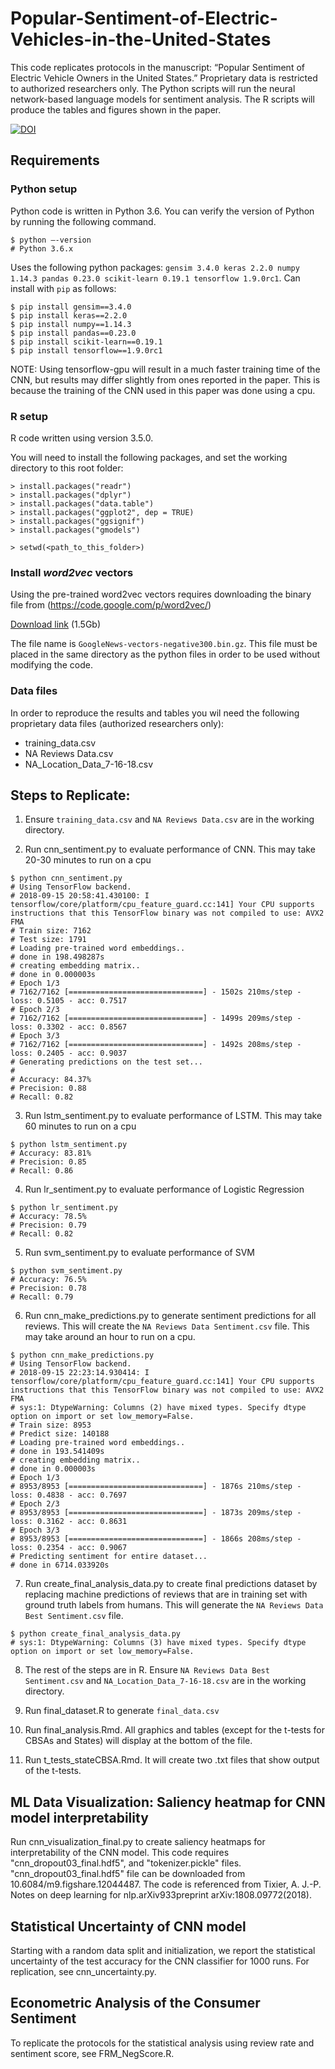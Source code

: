 # Popular-Sentiment-of-Electric-Vehicles-in-the-United-States
This code replicates protocols in the manuscript: “Popular Sentiment of Electric Vehicle Owners in the United States.” Proprietary data is restricted to authorized researchers only.
The Python scripts will run the neural network-based language models for sentiment analysis. The R scripts will produce the tables and figures shown in the paper.

[![DOI](https://zenodo.org/badge/149052541.svg)](https://zenodo.org/badge/latestdoi/149052541)

## Requirements

### Python setup
Python code is written in Python 3.6. You can verify the version of Python by running the following command.

```
$ python —-version
# Python 3.6.x
```

Uses the following python packages: `gensim 3.4.0 keras 2.2.0 numpy 1.14.3 pandas 0.23.0 scikit-learn 0.19.1 tensorflow 1.9.0rc1`. Can install with `pip` as follows:

```
$ pip install gensim==3.4.0
$ pip install keras==2.2.0
$ pip install numpy==1.14.3
$ pip install pandas==0.23.0
$ pip install scikit-learn==0.19.1
$ pip install tensorflow==1.9.0rc1
```

NOTE: Using tensorflow-gpu will result in a much faster training time of the CNN, but results may differ slightly from ones reported in the paper. This is because the training of the CNN used in this paper was done using a cpu.


### R setup
R code written using version 3.5.0.

You will need to install the following packages, and set the working directory to this root folder:

```
> install.packages("readr")
> install.packages("dplyr")
> install.packages("data.table")
> install.packages("ggplot2", dep = TRUE)
> install.packages("ggsignif")
> install.packages("gmodels")

> setwd(<path_to_this_folder>)
```

### Install *word2vec* vectors
Using the pre-trained word2vec vectors requires downloading the binary file from (https://code.google.com/p/word2vec/)

[Download link](https://drive.google.com/uc?id=0B7XkCwpI5KDYNlNUTTlSS21pQmM&export=download) (1.5Gb)

The file name is `GoogleNews-vectors-negative300.bin.gz`. This file must be placed in the same directory as the python files in order to be used without modifying the code.

### Data files
In order to reproduce the results and tables you wil need the following proprietary data files (authorized researchers only):

- training_data.csv
- NA Reviews Data.csv
- NA_Location_Data_7-16-18.csv


## Steps to Replicate: 

1. Ensure `training_data.csv` and `NA Reviews Data.csv` are in the working directory.

2. Run cnn_sentiment.py to evaluate performance of CNN. This may take 20-30 minutes to run on a cpu

```
$ python cnn_sentiment.py
# Using TensorFlow backend.
# 2018-09-15 20:58:41.430100: I tensorflow/core/platform/cpu_feature_guard.cc:141] Your CPU supports instructions that this TensorFlow binary was not compiled to use: AVX2 FMA
# Train size: 7162
# Test size: 1791
# Loading pre-trained word embeddings..
# done in 198.498287s
# creating embedding matrix..
# done in 0.000003s
# Epoch 1/3
# 7162/7162 [==============================] - 1502s 210ms/step - loss: 0.5105 - acc: 0.7517
# Epoch 2/3
# 7162/7162 [==============================] - 1499s 209ms/step - loss: 0.3302 - acc: 0.8567
# Epoch 3/3
# 7162/7162 [==============================] - 1492s 208ms/step - loss: 0.2405 - acc: 0.9037
# Generating predictions on the test set...
#
# Accuracy: 84.37%
# Precision: 0.88
# Recall: 0.82
```

3. Run lstm_sentiment.py to evaluate performance of LSTM. This may take 60 minutes to run on a cpu

```
$ python lstm_sentiment.py
# Accuracy: 83.81%
# Precision: 0.85
# Recall: 0.86
```


4. Run lr_sentiment.py to evaluate performance of Logistic Regression

```
$ python lr_sentiment.py
# Accuracy: 78.5%
# Precision: 0.79
# Recall: 0.82
```

5. Run svm_sentiment.py to evaluate performance of SVM

```
$ python svm_sentiment.py
# Accuracy: 76.5%
# Precision: 0.78
# Recall: 0.79
```


6. Run cnn_make_predictions.py to generate sentiment predictions for all reviews. This will create the `NA Reviews Data Sentiment.csv` file. This may take around an hour to run on a cpu.

```
$ python cnn_make_predictions.py
# Using TensorFlow backend.
# 2018-09-15 22:23:14.930414: I tensorflow/core/platform/cpu_feature_guard.cc:141] Your CPU supports instructions that this TensorFlow binary was not compiled to use: AVX2 FMA
# sys:1: DtypeWarning: Columns (2) have mixed types. Specify dtype option on import or set low_memory=False.
# Train size: 8953
# Predict size: 140188
# Loading pre-trained word embeddings..
# done in 193.541409s
# creating embedding matrix..
# done in 0.000003s
# Epoch 1/3
# 8953/8953 [==============================] - 1876s 210ms/step - loss: 0.4838 - acc: 0.7697
# Epoch 2/3
# 8953/8953 [==============================] - 1873s 209ms/step - loss: 0.3162 - acc: 0.8631
# Epoch 3/3
# 8953/8953 [==============================] - 1866s 208ms/step - loss: 0.2354 - acc: 0.9067
# Predicting sentiment for entire dataset...
# done in 6714.033920s
```

7. Run create_final_analysis_data.py to create final predictions dataset by replacing machine predictions of reviews that are in training set with ground truth labels from humans. This will generate the `NA Reviews Data Best Sentiment.csv` file.

```
$ python create_final_analysis_data.py
# sys:1: DtypeWarning: Columns (3) have mixed types. Specify dtype option on import or set low_memory=False.
```

8. The rest of the steps are in R. Ensure `NA Reviews Data Best Sentiment.csv` and `NA_Location_Data_7-16-18.csv` are in the working directory. 

9. Run final_dataset.R to generate `final_data.csv`

10. Run final_analysis.Rmd. All graphics and tables (except for the t-tests for CBSAs and States) will display at the bottom of the file. 

11. Run t_tests_stateCBSA.Rmd. It will create two .txt files that show output of the t-tests.

## ML Data Visualization: Saliency heatmap for CNN model interpretability
Run cnn_visualization_final.py to create saliency heatmaps for interpretability of the CNN model. This code requires "cnn_dropout03_final.hdf5", and "tokenizer.pickle" files. "cnn_dropout03_final.hdf5" file can be downloaded from 10.6084/m9.figshare.12044487. The code is referenced from Tixier, A. J.-P.  Notes on deep learning for nlp.arXiv933preprint arXiv:1808.09772(2018).                                                        
    
## Statistical Uncertainty of CNN model
Starting with a random data split and initialization, we report the statistical uncertainty of the test accuracy for the CNN classifier for 1000 runs. For replication, see cnn_uncertainty.py.

## Econometric Analysis of the Consumer Sentiment
To replicate the protocols for the statistical analysis using review rate and sentiment score, see FRM_NegScore.R.


 
